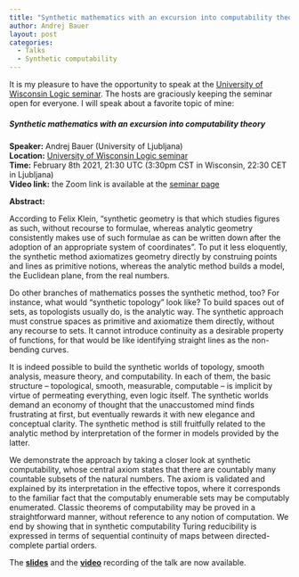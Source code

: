 ```yaml
---
title: "Synthetic mathematics with an excursion into computability theory"
author: Andrej Bauer
layout: post
categories:
  - Talks
  - Synthetic computability
---
```


It is my pleasure to have the opportunity to speak at the [University of Wisconsin Logic
seminar](https://www.math.wisc.edu/logic/seminar.html). The hosts are graciously keeping the seminar open for everyone.
I will speak about a favorite topic of mine:

##### Synthetic mathematics with an excursion into computability theory

**Speaker:** Andrej Bauer (University of Ljubljana)  
**Location:** [University of Wisconsin Logic seminar](https://www.math.wisc.edu/logic/seminar.html)  
**Time:** February 8th 2021, 21:30 UTC (3:30pm CST in Wisconsin, 22:30 CET in Ljubljana)  
**Video link:** the Zoom link is available at the [seminar page](https://www.math.wisc.edu/logic/seminar.html)

**Abstract:**

According to Felix Klein, “synthetic geometry is that which studies figures as such, without recourse to
formulae, whereas analytic geometry consistently makes use of such formulae as can be written down after the adoption of
an appropriate system of coordinates”. To put it less eloquently, the synthetic method axiomatizes geometry directly by
construing points and lines as primitive notions, whereas the analytic method builds a model, the Euclidean plane, from
the real numbers.

Do other branches of mathematics posses the synthetic method, too? For instance, what would “synthetic topology” look
like? To build spaces out of sets, as topologists usually do, is the analytic way. The synthetic approach must construe
spaces as primitive and axiomatize them directly, without any recourse to sets. It cannot introduce continuity as a
desirable property of functions, for that would be like identifying straight lines as the non-bending curves.

It is indeed possible to build the synthetic worlds of topology, smooth analysis, measure theory, and computability. In
each of them, the basic structure – topological, smooth, measurable, computable – is implicit by virtue of permeating
everything, even logic itself. The synthetic worlds demand an economy of thought that the unaccustomed mind finds
frustrating at first, but eventually rewards it with new elegance and conceptual clarity. The synthetic method is still
fruitfully related to the analytic method by interpretation of the former in models provided by the latter.

We demonstrate the approach by taking a closer look at synthetic computability, whose central axiom states that there
are countably many countable subsets of the natural numbers. The axiom is validated and explained by its interpretation
in the effective topos, where it corresponds to the familiar fact that the computably enumerable sets may be computably
enumerated. Classic theorems of computability may be proved in a straightforward manner, without reference to any
notion of computation. We end by showing that in synthetic computability Turing reducibility is expressed in terms of
sequential continuity of maps between directed-complete partial orders.

The [**slides**](/asset/data/madison-synthetic-computability-talk.pdf) and the [**video**](https://youtu.be/323qWM6tK5g)
recording of the talk are now available.

